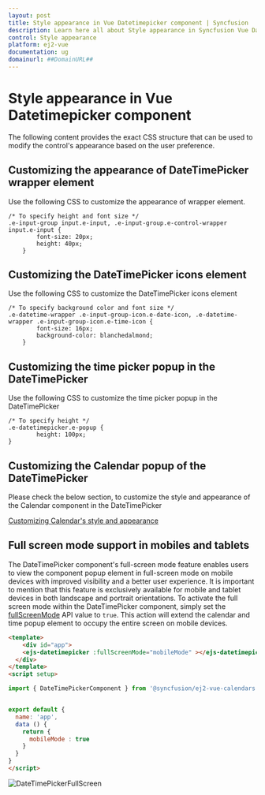 ```yaml
---
layout: post
title: Style appearance in Vue Datetimepicker component | Syncfusion
description: Learn here all about Style appearance in Syncfusion Vue Datetimepicker component of Syncfusion Essential JS 2 and more.
control: Style appearance 
platform: ej2-vue
documentation: ug
domainurl: ##DomainURL##
---
```


# Style appearance in Vue Datetimepicker component

The following content provides the exact CSS structure that can be used to modify the control's appearance based on the user preference.

## Customizing the appearance of DateTimePicker wrapper element

Use the following CSS to customize the appearance of wrapper element.

```
/* To specify height and font size */
.e-input-group input.e-input, .e-input-group.e-control-wrapper input.e-input {
        font-size: 20px;
        height: 40px;
    }
```

## Customizing the DateTimePicker icons element

Use the following CSS to customize the DateTimePicker icons element

```
/* To specify background color and font size */
.e-datetime-wrapper .e-input-group-icon.e-date-icon, .e-datetime-wrapper .e-input-group-icon.e-time-icon {
        font-size: 16px;
        background-color: blanchedalmond;
    }
```

## Customizing the time picker popup in the DateTimePicker

Use the following CSS to customize the time picker popup in the DateTimePicker

```
/* To specify height */
.e-datetimepicker.e-popup {
        height: 100px;
}
```

## Customizing the Calendar popup of the DateTimePicker

Please check the below section, to customize the style and appearance of the Calendar component in the DateTimePicker

[Customizing Calendar's style and appearance](../calendar/style-appearance/)

## Full screen mode support in mobiles and tablets

The DateTimePicker component's full-screen mode feature enables users to view the component popup element in full-screen mode on mobile devices with improved visibility and a better user experience. It is important to mention that this feature is exclusively available for mobile and tablet devices in both landscape and portrait orientations. To activate the full screen mode within the DateTimePicker component, simply set the [fullScreenMode](https://ej2.syncfusion.com/vue/documentation/api/datetimepicker#fullScreenMode) API value to `true`. This action will extend the calendar and time popup element to occupy the entire screen on mobile devices.

```html
<template>
    <div id="app">
    <ejs-datetimepicker :fullScreenMode="mobileMode" ></ejs-datetimepicker>
  </div>
</template>
<script setup>

import { DateTimePickerComponent } from '@syncfusion/ej2-vue-calendars';


export default {
  name: 'app',
  data () {
    return {
      mobileMode : true
    }
  }
}
</script>
```

![DateTimePickerFullScreen](../images/DateTimePickerFullScreen.gif)